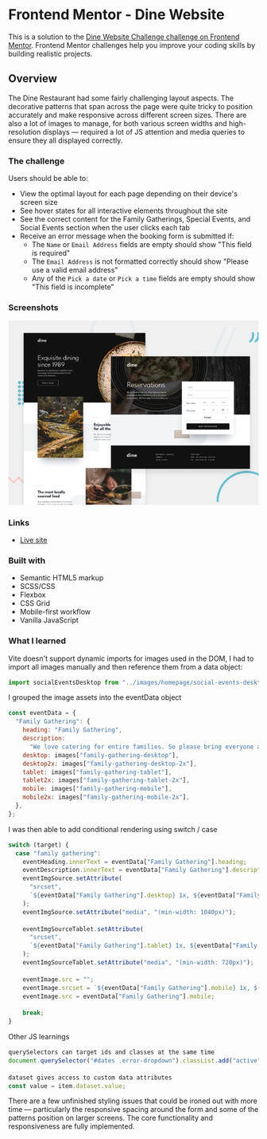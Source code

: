 # Frontend Mentor - Dine Website

This is a solution to the [Dine Website Challenge challenge on Frontend Mentor](https://www.frontendmentor.io/challenges/dine-restaurant-website-yAt7Vvxt7). Frontend Mentor challenges help you improve your coding skills by building realistic projects.

## Overview

The Dine Restaurant had some fairly challenging layout aspects. The decorative patterns that span across the page were quite tricky to position accurately and make responsive across different screen sizes. There are also a lot of images to manage, for both various screen widths and high-resolution displays — required a lot of JS attention and media queries to ensure they all displayed correctly.

### The challenge

Users should be able to:

- View the optimal layout for each page depending on their device's screen size
- See hover states for all interactive elements throughout the site
- See the correct content for the Family Gatherings, Special Events, and Social Events section when the user clicks each tab
- Receive an error message when the booking form is submitted if:
  - The `Name` or `Email Address` fields are empty should show "This field is required"
  - The `Email Address` is not formatted correctly should show "Please use a valid email address"
  - Any of the `Pick a date` or `Pick a time` fields are empty should show "This field is incomplete"

### Screenshots

![](screenshot.webp)

### Links

- [Live site](dine-restaurant-fem.netlify.app)

### Built with

- Semantic HTML5 markup
- SCSS/CSS
- Flexbox
- CSS Grid
- Mobile-first workflow
- Vanilla JavaScript

### What I learned

Vite doesn't support dynamic imports for images used in the DOM, I had to import all images manually and then reference them from a data object:

```js
import socialEventsDesktop from "../images/homepage/social-events-desktop.jpg";
```

I grouped the image assets into the eventData object

```js
const eventData = {
  "Family Gathering": {
    heading: "Family Gathering",
    description:
      "We love catering for entire families. So please bring everyone along for a special meal with your loved ones. We’ll provide a memorable experience for all.",
    desktop: images["family-gathering-desktop"],
    desktop2x: images["family-gathering-desktop-2x"],
    tablet: images["family-gathering-tablet"],
    tablet2x: images["family-gathering-tablet-2x"],
    mobile: images["family-gathering-mobile"],
    mobile2x: images["family-gathering-mobile-2x"],
  },
};
```

I was then able to add conditional rendering using switch / case

```js
switch (target) {
  case "family gathering":
    eventHeading.innerText = eventData["Family Gathering"].heading;
    eventDescription.innerText = eventData["Family Gathering"].description;
    eventImgSource.setAttribute(
      "srcset",
      `${eventData["Family Gathering"].desktop} 1x, ${eventData["Family Gathering"].desktop2x} 2x`
    );
    eventImgSource.setAttribute("media", "(min-width: 1040px)");

    eventImgSourceTablet.setAttribute(
      "srcset",
      `${eventData["Family Gathering"].tablet} 1x, ${eventData["Family Gathering"].tablet2x} 2x`
    );
    eventImgSourceTablet.setAttribute("media", "(min-width: 720px)");

    eventImage.src = "";
    eventImage.srcset = `${eventData["Family Gathering"].mobile} 1x, ${eventData["Family Gathering"].mobile2x} 2x`;
    eventImage.src = eventData["Family Gathering"].mobile;

    break;
}
```

Other JS learnings

```js
querySelectors can target ids and classes at the same time
document.querySelector("#dates .error-dropdown").classList.add("active");

dataset gives access to custom data attributes
const value = item.dataset.value;
```

There are a few unfinished styling issues that could be ironed out with more time — particularly the responsive spacing around the form and some of the patterns position on larger screens. The core functionality and responsiveness are fully implemented.
